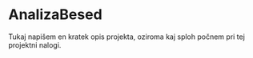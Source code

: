 # AnalizaBesed
Tukaj napišem en kratek opis projekta, oziroma kaj sploh počnem pri tej projektni nalogi.